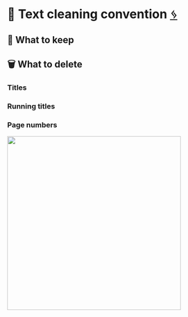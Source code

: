 # 🧹 Text cleaning convention [ ᛃ](https://monlamai.github.io/Wiki/#/mt/cleaning-convention)

## 💾 What to keep


## 🗑️ What to delete

### Titles

### Running titles

### Page numbers

<img src="https://user-images.githubusercontent.com/17675331/219356270-e96d920e-689d-48e5-84d9-004423498431.png" width="400">

